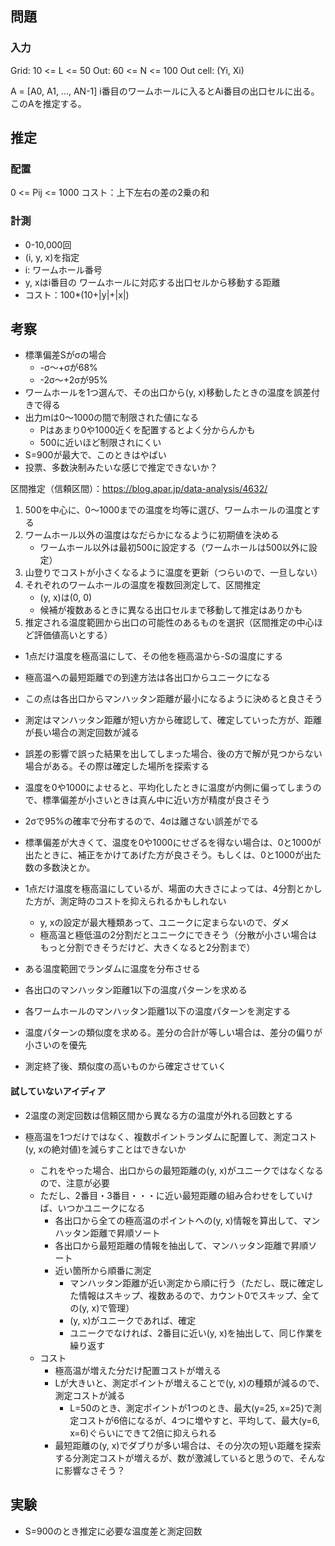 
## 問題

### 入力
Grid: 10 <= L <= 50
Out: 60 <= N <= 100
Out cell: (Yi, Xi)

A = [A0, A1, ..., AN-1]
i番目のワームホールに入るとAi番目の出口セルに出る。
このAを推定する。

## 推定

### 配置

0 <= Pij <= 1000
コスト：上下左右の差の2乗の和

### 計測

- 0-10,000回
- (i, y, x)を指定
- i: ワームホール番号
- y, xはi番目の ワームホールに対応する出口セルから移動する距離
- コスト：100*(10+|y|+|x|)



## 考察

- 標準偏差Sがσの場合
    - -σ～+σが68%
    - -2σ～+2σが95%
- ワームホールを1つ選んで、その出口から(y, x)移動したときの温度を誤差付きで得る
- 出力mは0～1000の間で制限された値になる
    - Pはあまり0や1000近くを配置するとよく分からんかも
    - 500に近いほど制限されにくい
- S=900が最大で、このときはやばい
- 投票、多数決制みたいな感じで推定できないか？


区間推定（信頼区間）：https://blog.apar.jp/data-analysis/4632/


1. 500を中心に、0～1000までの温度を均等に選び、ワームホールの温度とする
2. ワームホール以外の温度はなだらかになるように初期値を決める
    - ワームホール以外は最初500に設定する（ワームホールは500以外に設定）
3. 山登りでコストが小さくなるように温度を更新（つらいので、一旦しない）
4. それぞれのワームホールの温度を複数回測定して、区間推定
    - (y, x)は(0, 0)
    - 候補が複数あるときに異なる出口セルまで移動して推定はありかも
5. 推定される温度範囲から出口の可能性のあるものを選択（区間推定の中心ほど評価値高いとする）




- 1点だけ温度を極高温にして、その他を極高温から-Sの温度にする
- 極高温への最短距離での到達方法は各出口からユニークになる
- この点は各出口からマンハッタン距離が最小になるように決めると良さそう
- 測定はマンハッタン距離が短い方から確認して、確定していった方が、距離が長い場合の測定回数が減る
- 誤差の影響で誤った結果を出してしまった場合、後の方で解が見つからない場合がある。その際は確定した場所を探索する


- 温度を0や1000によせると、平均化したときに温度が内側に偏ってしまうので、標準偏差が小さいときは真ん中に近い方が精度が良さそう
- 2σで95%の確率で分布するので、4σは離さない誤差がでる
- 標準偏差が大きくて、温度を0や1000にせざるを得ない場合は、0と1000が出たときに、補正をかけてあげた方が良さそう。もしくは、0と1000が出た数の多数決とか。

- 1点だけ温度を極高温にしているが、場面の大きさによっては、4分割とかした方が、測定時のコストを抑えられるかもしれない
    - y, xの設定が最大種類あって、ユニークに定まらないので、ダメ
    - 極高温と極低温の2分割だとユニークにできそう（分散が小さい場合はもっと分割できそうだけど、大きくなると2分割まで）



- ある温度範囲でランダムに温度を分布させる
- 各出口のマンハッタン距離1以下の温度パターンを求める
- 各ワームホールのマンハッタン距離1以下の温度パターンを測定する
- 温度パターンの類似度を求める。差分の合計が等しい場合は、差分の偏りが小さいのを優先
- 測定終了後、類似度の高いものから確定させていく


#### 試していないアイディア

-  2温度の測定回数は信頼区間から異なる方の温度が外れる回数とする


- 極高温を1つだけではなく、複数ポイントランダムに配置して、測定コスト(y, xの絶対値)を減らすことはできないか
    - これをやった場合、出口からの最短距離の(y, x)がユニークではなくなるので、注意が必要
    - ただし、2番目・3番目・・・に近い最短距離の組み合わせをしていけば、いつかユニークになる
        - 各出口から全ての極高温のポイントへの(y, x)情報を算出して、マンハッタン距離で昇順ソート
        - 各出口から最短距離の情報を抽出して、マンハッタン距離で昇順ソート
        - 近い箇所から順番に測定
            - マンハッタン距離が近い測定から順に行う（ただし、既に確定した情報はスキップ、複数あるので、カウント0でスキップ、全ての(y, x)で管理）
            - (y, x)がユニークであれば、確定
            - ユニークでなければ、2番目に近い(y, x)を抽出して、同じ作業を繰り返す
    - コスト
        - 極高温が増えた分だけ配置コストが増える
        - Lが大きいと、測定ポイントが増えることで(y, x)の種類が減るので、測定コストが減る
            - L=50のとき、測定ポイントが1つのとき、最大(y=25, x=25)で測定コストが6倍になるが、4つに増やすと、平均して、最大(y=6, x=6)ぐらいにできて2倍に抑えられる
        - 最短距離の(y, x)でダブりが多い場合は、その分次の短い距離を探索する分測定コストが増えるが、数が激減していると思うので、そんなに影響なさそう？




## 実験

- S=900のとき推定に必要な温度差と測定回数
